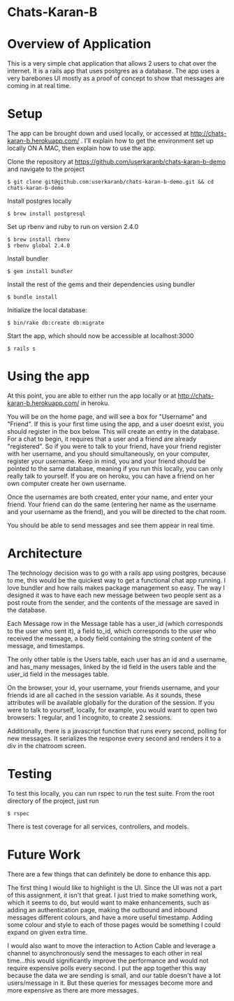 # Chats-Karan-B

# Overview of Application

This is a very simple chat application that allows 2 users to chat over the internet. It is a rails app that uses postgres as a database. The app uses a very barebones UI mostly as a proof of concept to show that messages are coming in at real time.

# Setup

The app can be brought down and used locally, or accessed at http://chats-karan-b.herokuapp.com/ . I'll explain how to get the environment set up locally ON A MAC, then explain how to use the app.

Clone the repository at https://github.com/userkaranb/chats-karan-b-demo and navigate to the project
```
$ git clone git@github.com:userkaranb/chats-karan-b-demo.git && cd chats-karan-b-demo
```

Install postgres locally
```
$ brew install postgresql
```

Set up rbenv and ruby to run on version 2.4.0
```
$ brew install rbenv
$ rbenv global 2.4.0
```

Install bundler
```
$ gem install bundler
```

Install the rest of the gems and their dependencies using bundler
```
$ bundle install
```

Initialize the local database:
```
$ bin/rake db:create db:migrate
```

Start the app, which should now be accessible at localhost:3000
```
$ rails s
```

# Using the app

At this point, you are able to either run the app locally or at http://chats-karan-b.herokuapp.com/ in heroku. 

You will be on the home page, and will see a box for "Username" and "Friend". If this is your first time using the app, and a user doesnt exist, you should register in the box below. This will create an entry in the database. For a chat to begin, it requires that a user and a friend are already "registered". So if you were to talk to your friend, have your friend register with her username, and you should simultaneously, on your computer, register your username. Keep in mind, you and your friend should be pointed to the same database, meaning if you run this locally, you can only really talk to yourself. If you are on heroku, you can have a friend on her own computer create her own username.

Once the usernames are both created, enter your name, and enter your friend. Your friend can do the same (entering her name as the username and your username as the friend), and you will be directed to the chat room.

You should be able to send messages and see them appear in real time. 

# Architecture

The technology decision was to go with a rails app using postgres, because to me, this would be the quickest way to get a functional chat app running. I love bundler and how rails makes package management so easy. The way I designed it was to have each new message between two people sent as a post route from the sender, and the contents of the message are saved in the database. 

Each Message row in the Message table has a user_id (which corresponds to the user who sent it), a field to_id, which corresponds to the user who received the message, a body field containing the string content of the message, and timestamps. 

The only other table is the Users table, each user has an id and a username, and has_many messages, linked by the id field in the users table and the user_id field in the messages table.

On the browser, your id, your username, your friends username, and your friends id are all cached in the session variable. As it sounds, these attributes will be available globally for the duration of the session. If you were to talk to yourself, locally, for example, you would want to open two browsers: 1 regular, and 1 incognito, to create 2 sessions. 

Additionally, there is a javascript function that runs every second, polling for new messages. It serializes the response every second and renders it to a div in the chatroom screen.

# Testing

To test this locally, you can run rspec to run the test suite. From the root directory of the project, just run

```
$ rspec
```

There is test coverage for all services, controllers, and models.

# Future Work

There are a few things that can definitely be done to enhance this app.

The first thing I would like to highlight is the UI. Since the UI was not a part of this assignment, it isn't that great. I just tried to make something work, which it seems to do, but would want to make enhancements, such as adding an authentication page, making the outbound and inbound messages different colours, and have a more useful timestamp. Adding some colour and style to each of those pages would be something I could expand on given extra time. 

I would also want to move the interaction to Action Cable and leverage a channel to asynchronously send the messages to each other in real time...this would significantly improve the performance and would not require expensive polls every second. I put the app together this way because the data we are sending is small, and our table doesn't have a lot users/message in it. But these queries for messages become more and more expensive as there are more messages.
